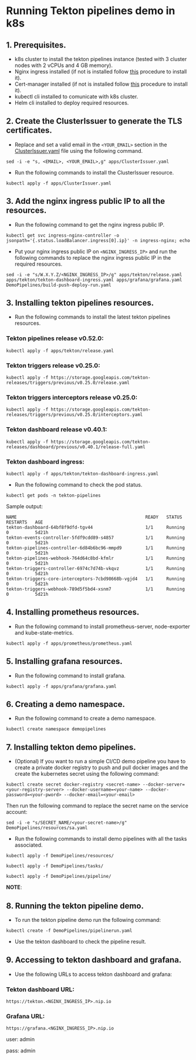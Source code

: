 # Running Tekton pipelines demo in k8s
## 1. Prerequisites.
- k8s cluster to install the tekton pipelines instance (tested with 3 cluster nodes with 2 vCPUs and 4 GB memory).
- Nginx ingress installed (if not is installed follow [this](https://kubernetes.github.io/ingress-nginx/deploy/) procedure to install it).
- Cert-manager installed (if not is installed follow [this](https://cert-manager.io/docs/installation/helm/) procedure to install it).
- kubectl cli installed to comunicate with k8s cluster.
- Helm cli installed to deploy required resources.

## 2. Create the ClusterIssuer to generate the TLS certificates.
- Replace and set a valid email in the `<YOUR_EMAIL>` section in the [ClusterIssuer.yaml](apps/ClusterIssuer.yaml) file using the following command.

`sed -i -e "s, <EMAIL>, <YOUR_EMAIL>,g" apps/ClusterIssuer.yaml`

- Run the following commands to install the ClusterIssuer resource.

`kubectl apply -f apps/ClusterIssuer.yaml`

## 3. Add the nginx ingress public IP to all the resources.
- Run the following command to get the nginx ingress public IP.

`kubectl get svc ingress-nginx-controller -o jsonpath='{.status.loadBalancer.ingress[0].ip}' -n ingress-nginx; echo`

- Put your nginx ingress public IP on `<NGINX_INGRESS_IP>` and run the following commands to replace the nginx ingress public IP in the required resources.

`sed -i -e "s/W.X.Y.Z/<NGINX_INGRESS_IP>/g" apps/tekton/release.yaml apps/tekton/tekton-dashboard-ingress.yaml apps/grafana/grafana.yaml DemoPipelines/build-push-deploy-run.yaml`
 
## 3. Installing tekton pipelines resources.
- Run the following commands to install the latest tekton pipelines resources.

### Tekton pipelines release v0.52.0:

`kubectl apply -f apps/tekton/release.yaml`

### Tekton triggers release v0.25.0:

`kubectl apply -f https://storage.googleapis.com/tekton-releases/triggers/previous/v0.25.0/release.yaml`

### Tekton triggers interceptors release v0.25.0:

`kubectl apply -f https://storage.googleapis.com/tekton-releases/triggers/previous/v0.25.0/interceptors.yaml`

### Tekton dashboard release v0.40.1:

`kubectl apply -f https://storage.googleapis.com/tekton-releases/dashboard/previous/v0.40.1/release-full.yaml`

### Tekton dashboard ingress:

`kubectl apply -f apps/tekton/tekton-dashboard-ingress.yaml`
- Run the following command to check the pod status.

`kubectl get pods -n tekton-pipelines`

Sample output:

````
NAME                                                 READY   STATUS    RESTARTS   AGE
tekton-dashboard-64bf8f9dfd-tgv44                    1/1     Running   0          5d21h
tekton-events-controller-5fdf9cdd89-s4857            1/1     Running   0          5d21h
tekton-pipelines-controller-6d84b6bc96-mmpd9         1/1     Running   0          5d21h
tekton-pipelines-webhook-764d64c8bd-kfmlr            1/1     Running   0          5d21h
tekton-triggers-controller-6974c7d74b-vkqvz          1/1     Running   0          5d21h
tekton-triggers-core-interceptors-7cbd98668b-vgjd4   1/1     Running   0          5d21h
tekton-triggers-webhook-789d5f5bd4-xsnm7             1/1     Running   0          5d21h
````
## 4. Installing prometheus resources.
- Run the following command to install prometheus-server, node-exporter and kube-state-metrics.

`kubectl apply -f apps/prometheus/prometheus.yaml`

## 5. Installing grafana resources.
- Run the following command to install grafana.

`kubectl apply -f apps/grafana/grafana.yaml`

## 6. Creating a demo namespace.
- Run the following command to create a demo namespace.

`kubectl create namespace demopipelines`

## 7. Installing tekton demo pipelines.

- (Optional) If you want to run a simple CI/CD demo pipeline you have to create a private docker registry to push and pull docker images and the create the kubernetes secret using the following command:

`kubectl create secret docker-registry <secret-name> --docker-server=<your-registry-server> --docker-username=<your-name> --docker-password=<your-pword> --docker-email=<your-email>`

Then run the following command to replace the secret name on the service account:

`sed -i -e "s/SECRET_NAME/<your-secret-name>/g" DemoPipelines/resources/sa.yaml`

- Run the following commands to install demo pipelines with all the tasks associated.

`kubectl apply -f DemoPipelines/resources/`

`kubectl apply -f DemoPipelines/tasks/`

`kubectl apply -f DemoPipelines/pipeline/`

**NOTE**: 

## 8. Running the tekton pipeline demo.
- To run the tekton pipeline demo run the following command:

`kubectl create -f DemoPipelines/pipelinerun.yaml`

- Use the tekton dashboard to check the pipeline result.

## 9. Accessing to tekton dashboard and grafana.
- Use the following URLs to access tekton dashboard and grafana:

### Tekton dashboard URL:

`https://tekton.<NGINX_INGRESS_IP>.nip.io`

### Grafana URL:

`https://grafana.<NGINX_INGRESS_IP>.nip.io`

user: admin

pass: admin
